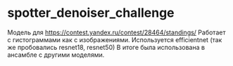 # spotter_denoiser_challenge
Модель для https://contest.yandex.ru/contest/28464/standings/ 
Работает с гистограммами как с изображениями. Используется efficientnet (так же пробовались resnet18, resnet50)
В итоге была использована в ансамбле с другими моделями.
